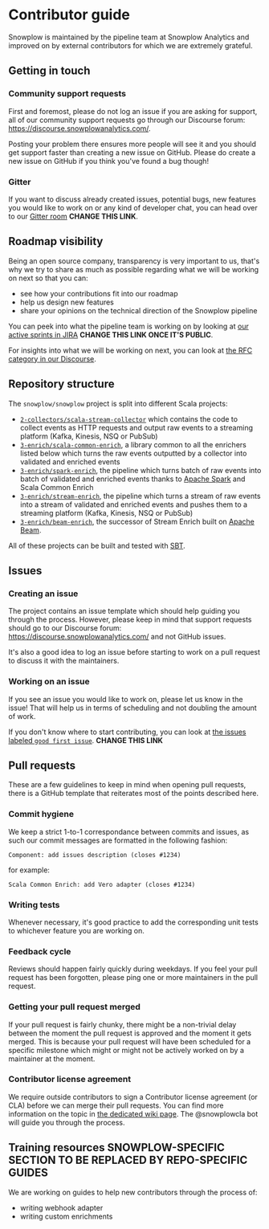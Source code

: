 # Contributor guide

Snowplow is maintained by the pipeline team at Snowplow Analytics and improved on by external contributors for which we are
extremely grateful.

## Getting in touch

### Community support requests

First and foremost, please do not log an issue if you are asking for support, all of our community support requests go through
our Discourse forum: https://discourse.snowplowanalytics.com/.

Posting your problem there ensures more people will see it and you should get support faster than creating a new issue on
GitHub. Please do create a new issue on GitHub if you think you've found a bug though!

### Gitter

If you want to discuss already created issues, potential bugs, new features you would like to work on or any kind of developer
chat, you can head over to our [Gitter room](https://gitter.im/snowplow/snowplow) **CHANGE THIS LINK**.

## Roadmap visibility

Being an open source company, transparency is very important to us, that's why we try to share as much as possible regarding
what we will be working on next so that you can:

- see how your contributions fit into our roadmap
- help us design new features
- share your opinions on the technical direction of the Snowplow pipeline

You can peek into what the pipeline team is working on by looking at
[our active sprints in JIRA](https://snplow.atlassian.net/secure/RapidBoard.jspa?rapidView=6&projectKey=PIPE)
**CHANGE THIS LINK ONCE IT'S PUBLIC**.

For insights into what we will be working on next, you can look at
[the RFC category in our Discourse](https://discourse.snowplowanalytics.com/c/roadmap/rfcs).

## Repository structure

The `snowplow/snowplow` project is split into different Scala projects:

- [`2-collectors/scala-stream-collector`](https://github.com/snowplow/snowplow/tree/master/2-collectors/scala-stream-collector)
which contains the code to collect events as HTTP requests and output raw events to a streaming platform (Kafka, Kinesis,
NSQ or PubSub)
- [`3-enrich/scala-common-enrich`](https://github.com/snowplow/snowplow/tree/master/3-enrich/scala-common-enrich), a
library common to all the enrichers listed below which turns the raw events outputted by a collector into validated and
enriched events
- [`3-enrich/spark-enrich`](https://github.com/snowplow/snowplow/tree/master/3-enrich/spark-enrich), the pipeline which
turns batch of raw events into batch of validated and enriched events thanks to [Apache Spark](https://spark.apache.org/)
and Scala Common Enrich
- [`3-enrich/stream-enrich`](https://github.com/snowplow/snowplow/tree/master/3-enrich/stream-enrich), the pipeline which
turns a stream of raw events into a stream of validated and enriched events and pushes them to a streaming platform (Kafka,
Kinesis, NSQ or PubSub)
- [`3-enrich/beam-enrich`](https://github.com/snowplow/snowplow/tree/master/3-enrich/stream-enrich), the successor of
Stream Enrich built on [Apache Beam](https://beam.apache.org/).

All of these projects can be built and tested with [SBT](https://www.scala-sbt.org/).

## Issues

### Creating an issue

The project contains an issue template which should help guiding you through the process. However, please keep in mind
that support requests should go to our Discourse forum: https://discourse.snowplowanalytics.com/ and not GitHub issues.

It's also a good idea to log an issue before starting to work on a pull request to discuss it with the maintainers.

### Working on an issue

If you see an issue you would like to work on, please let us know in the issue! That will help us in terms of scheduling and
not doubling the amount of work.

If you don't know where to start contributing, you can look at
[the issues labeled `good first issue`](https://github.com/snowplow/snowplow/labels/good%20first%20issue). **CHANGE THIS LINK**

## Pull requests

These are a few guidelines to keep in mind when opening pull requests, there is a GitHub template that reiterates most of the
points described here.

### Commit hygiene

We keep a strict 1-to-1 correspondance between commits and issues, as such our commit messages are formatted in the following
fashion:

`Component: add issues description (closes #1234)`

for example:

`Scala Common Enrich: add Vero adapter (closes #1234)`

### Writing tests

Whenever necessary, it's good practice to add the corresponding unit tests to whichever feature you are working on.

### Feedback cycle

Reviews should happen fairly quickly during weekdays. If you feel your pull request has been forgotten, please ping one
or more maintainers in the pull request.

### Getting your pull request merged

If your pull request is fairly chunky, there might be a non-trivial delay between the moment the pull request is approved and
the moment it gets merged. This is because your pull request will have been scheduled for a specific milestone which might or
might not be actively worked on by a maintainer at the moment.

### Contributor license agreement

We require outside contributors to sign a Contributor license agreement (or CLA) before we can merge their pull requests.
You can find more information on the topic in [the dedicated wiki page](https://github.com/snowplow/snowplow/wiki/CLA).
The @snowplowcla bot will guide you through the process.

## Training resources **SNOWPLOW-SPECIFIC SECTION TO BE REPLACED BY REPO-SPECIFIC GUIDES**

We are working on guides to help new contributors through the process of:

- writing webhook adapter
- writing custom enrichments
